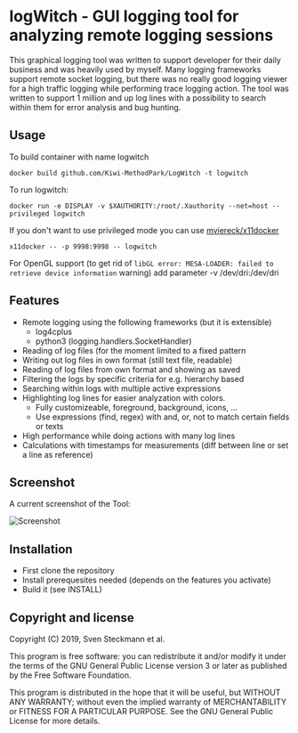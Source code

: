 # logWitch - GUI logging tool for analyzing remote logging sessions

This graphical logging tool was written to support developer for their daily
business and was heavily used by myself. Many logging frameworks support remote
socket logging, but there was no really good logging viewer for a high traffic
logging while performing trace logging action. The tool was written to support
1 million and up log lines with a possibility to search within them for error
analysis and bug hunting.

## Usage

To build container with name logwitch
```shell
docker build github.com/Kiwi-MethodPark/LogWitch -t logwitch
```

To run logwitch:
```shell
docker run -e DISPLAY -v $XAUTHORITY:/root/.Xauthority --net=host --privileged logwitch
```
If you don't want to use privileged mode you can use [mviereck/x11docker](https://github.com/mviereck/x11docker)
```shell
x11docker -- -p 9998:9998 -- logwitch
```
<!-- or if you don't want to run the program in privileged mode.
```shell
docker run -p 9998:9998 -e DISPLAY -v $XAUTHORITY:/root/.Xauthority -v /tmp/.X11-unix:/tmp/.X11-unix logwitch
``` -->

For OpenGL support (to get rid of `libGL error: MESA-LOADER: failed to retrieve device information` warning) add parameter -v /dev/dri:/dev/dri

## Features

* Remote logging using the following frameworks (but it is extensible)
  * log4cplus
  * python3 (logging.handlers.SocketHandler)
* Reading of log files (for the moment limited to a fixed pattern
* Writing out log files in own format (still text file, readable)
* Reading of log files from own format and showing as saved
* Filtering the logs by specific criteria for e.g. hierarchy based
* Searching within logs with multiple active expressions
* Highlighting log lines for easier analyzation with colors.
  * Fully customizeable, foreground, background, icons, ...
  * Use expressions (find, regex) with and, or, not to match certain fields or texts
* High performance while doing actions with many log lines
* Calculations with timestamps for measurements (diff between line or set a line
  as reference)

## Screenshot

A current screenshot of the Tool:

![Screenshot](https://raw.githubusercontent.com/wiki/DevelopersHeaven/LogWitch/images/Screenshot_2019-04-22_15-00-01.png)

## Installation

* First clone the repository
* Install prerequesites needed (depends on the features you activate)
* Build it (see INSTALL)

## Copyright and license

Copyright (C) 2019, Sven Steckmann et al.

This program is free software: you can redistribute it and/or modify it under the terms of the GNU General Public License version 3 or later as published by the Free Software Foundation.

This program is distributed in the hope that it will be useful, but WITHOUT ANY WARRANTY; without even the implied warranty of MERCHANTABILITY or FITNESS FOR A PARTICULAR PURPOSE. See the GNU General Public License for more details.
